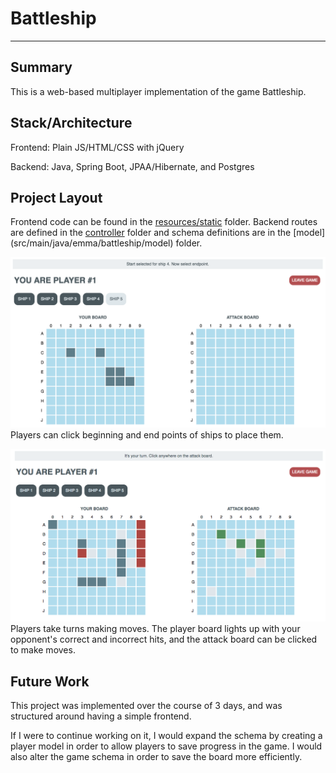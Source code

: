 # Battleship
---
## Summary
This is a web-based multiplayer implementation of the game Battleship.

## Stack/Architecture
Frontend: Plain JS/HTML/CSS with jQuery

Backend: Java, Spring Boot, JPAA/Hibernate, and Postgres

## Project Layout
Frontend code can be found in the [resources/static](src/main/resources/static) folder. Backend routes are defined in the [controller](src/main/java/emma/battleship/controller) folder and schema definitions are in the [model] (src/main/java/emma/battleship/model) folder.

![placing_ships](placing_ships.png)
Players can click beginning and end points of ships to place them.

![mid_game](mid_game_your_turn.png)
Players take turns making moves. The player board lights up with your opponent's correct and incorrect hits, and the attack board can be clicked to make moves.

## Future Work
This project was implemented over the course of 3 days, and was structured around having a simple frontend.

If I were to continue working on it, I would expand the schema by creating a player model in order to allow players to save progress in the game. I would also alter the game schema in order to save the board more efficiently.
